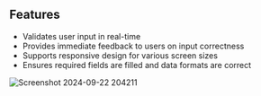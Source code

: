 ## Features
- Validates user input in real-time
- Provides immediate feedback to users on input correctness
- Supports responsive design for various screen sizes
- Ensures required fields are filled and data formats are correct



![Screenshot 2024-09-22 204211](https://github.com/user-attachments/assets/17c1f9c6-b1fb-4050-89ba-52272cbd7ff1)
